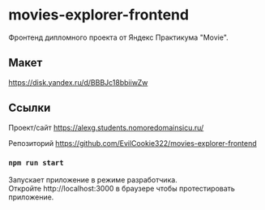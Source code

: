 # movies-explorer-frontend

Фронтенд дипломного проекта от Яндекс Практикума "Movie".

## Макет

https://disk.yandex.ru/d/BBBJc18bbiiwZw

## Ссылки

Проект/сайт https://alexg.students.nomoredomainsicu.ru/

Репозиторий https://github.com/EvilCookie322/movies-explorer-frontend

### `npm run start`
Запускает приложение в режиме разработчика.\
Откройте http://localhost:3000 в браузере чтобы протестировать приложение.
